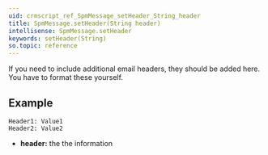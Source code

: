 ```yaml
---
uid: crmscript_ref_SpmMessage_setHeader_String_header
title: SpmMessage.setHeader(String header)
intellisense: SpmMessage.setHeader
keywords: setHeader(String)
so.topic: reference
---
```



If you need to include additional email headers, they should be added here. You have to format these yourself.





## Example
    Header1: Value1
    Header2: Value2
    



* **header:** the the information


